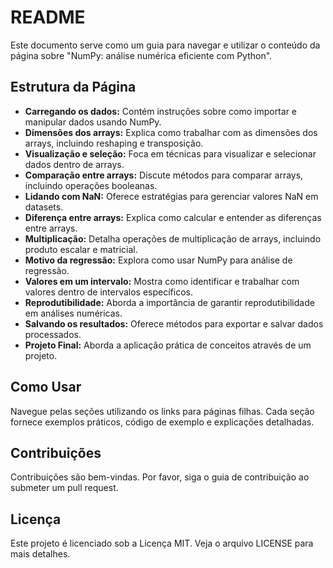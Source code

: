 # README

Este documento serve como um guia para navegar e utilizar o conteúdo da página sobre "NumPy: análise numérica eficiente com Python".

## Estrutura da Página

- **Carregando os dados:** Contém instruções sobre como importar e manipular dados usando NumPy.
- **Dimensões dos arrays:** Explica como trabalhar com as dimensões dos arrays, incluindo reshaping e transposição.
- **Visualização e seleção:** Foca em técnicas para visualizar e selecionar dados dentro de arrays.
- **Comparação entre arrays:** Discute métodos para comparar arrays, incluindo operações booleanas.
- **Lidando com NaN:** Oferece estratégias para gerenciar valores NaN em datasets.
- **Diferença entre arrays:** Explica como calcular e entender as diferenças entre arrays.
- **Multiplicação:** Detalha operações de multiplicação de arrays, incluindo produto escalar e matricial.
- **Motivo da regressão:** Explora como usar NumPy para análise de regressão.
- **Valores em um intervalo:** Mostra como identificar e trabalhar com valores dentro de intervalos específicos.
- **Reprodutibilidade:** Aborda a importância de garantir reprodutibilidade em análises numéricas.
- **Salvando os resultados:** Oferece métodos para exportar e salvar dados processados.
- **Projeto Final:** Aborda a aplicação prática de conceitos através de um projeto.

## Como Usar

Navegue pelas seções utilizando os links para páginas filhas. Cada seção fornece exemplos práticos, código de exemplo e explicações detalhadas.

## Contribuições

Contribuições são bem-vindas. Por favor, siga o guia de contribuição ao submeter um pull request.

## Licença

Este projeto é licenciado sob a Licença MIT. Veja o arquivo LICENSE para mais detalhes.
